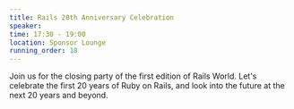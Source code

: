 ```yaml
---
title: Rails 20th Anniversary Celebration
speaker:
time: 17:30 - 19:00
location: Sponsor Lounge
running_order: 18
---
```


Join us for the closing party of the first edition of Rails World. Let's celebrate the first 20 years of Ruby on Rails, and look into the future at the next 20 years and beyond.
